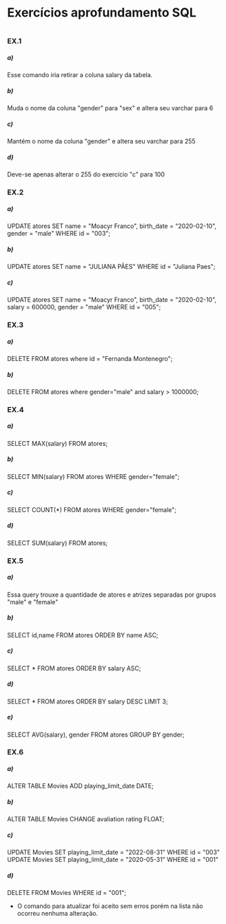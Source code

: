 # Exercícios aprofundamento SQL<h1>

### EX.1
##### a) 
Esse comando iria retirar a coluna salary da tabela.
##### b) 
Muda o nome da coluna "gender" para "sex" e altera seu varchar para 6
##### c) 
Mantém o nome da coluna "gender" e altera seu varchar para 255
##### d) 
Deve-se apenas alterar o 255 do exercício "c" para 100

### EX.2
##### a) 
UPDATE atores
SET 
	name = "Moacyr Franco",
	birth_date = "2020-02-10",
    gender = "male"
WHERE id = "003";
##### b)
 UPDATE atores SET name = "JULIANA PÃES" WHERE id = "Juliana Paes";

 ##### c)
 UPDATE atores
SET 
name = "Moacyr Franco",
birth_date = "2020-02-10",
salary = 600000,
gender = "male"
WHERE id = "005";

### EX.3
##### a)
DELETE FROM atores where id = "Fernanda Montenegro";
##### b)
DELETE FROM atores where gender="male" and salary > 1000000;

### EX.4
##### a)
SELECT MAX(salary) FROM atores;
##### b)
SELECT MIN(salary) FROM atores WHERE gender="female";
##### c)
SELECT COUNT(*) FROM atores WHERE gender="female";
##### d)
SELECT SUM(salary) FROM atores;

### EX.5
##### a) 
Essa query trouxe a quantidade de atores e atrizes separadas por grupos "male" e "female"
##### b)
SELECT id,name FROM atores ORDER BY name ASC;
##### c)
SELECT * FROM atores ORDER BY salary ASC;
##### d)
SELECT * FROM atores ORDER BY salary DESC LIMIT 3;
##### e)
SELECT AVG(salary), gender FROM atores GROUP BY gender;

### EX.6
##### a)
ALTER TABLE Movies ADD playing_limit_date DATE;
##### b)
ALTER TABLE Movies CHANGE avaliation rating FLOAT;
##### c)
UPDATE Movies
SET
	playing_limit_date = "2022-08-31"
WHERE id = "003"
UPDATE Movies
SET
	playing_limit_date = "2020-05-31"
WHERE id = "001"
##### d)
DELETE FROM Movies WHERE id = "001";
* O comando para atualizar foi aceito sem erros porém na lista não ocorreu nenhuma alteração.